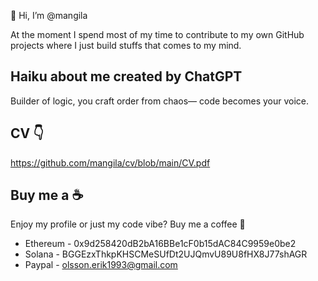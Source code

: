 👋 Hi, I’m @mangila

At the moment I spend most of my time to contribute to my own GitHub projects where I just build stuffs that comes to my mind.

## Haiku about me created by ChatGPT

Builder of logic, you craft order from chaos— code becomes your voice.

## CV :point_down:
https://github.com/mangila/cv/blob/main/CV.pdf

## Buy me a :coffee:
Enjoy my profile or just my code vibe? Buy me a coffee :angel:

- Ethereum - 0x9d258420dB2bA16BBe1cF0b15dAC84C9959e0be2
- Solana - BGGEzxThkpKHSCMeSUfDt2UJQmvU89U8fHX8J77shAGR
- Paypal - olsson.erik1993@gmail.com
